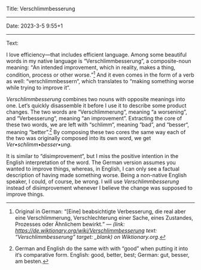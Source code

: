 Title: Ver&#173;schlimm&#173;besser&#173;ung

----

Date: 2023-3-5 9:55+1

----

Text:

I love efficiency—that includes efficient language. Among some beautiful words in my native language is “Verschlimmbesserung”, a composite-noun meaning: <q>An intended improvement, which in reality, makes a thing, condition, process or other worse.</q>[^verschlimmbesserung] And it even comes in the form of a verb as well: “verschlimmbessern“, which translates to “making something worse while trying to improve it“.

[^verschlimmbesserung]: Original in German: <q cite=https://de.wiktionary.org/wiki/Verschlimmbesserung>[Eine] beabsichtigte Verbesserung, die real aber eine Verschlimmerung, Verschlechterung einer Sache, eines Zustandes, Prozesses oder Ähnlichem bewirkt.</q> — <cite>(link: https://de.wiktionary.org/wiki/Verschlimmbesserung text: “Verschlimmbesserung” target: _blank) on Wiktionary.org.

*Verschlimmbesserung* combines two nouns with opposite meanings into one. Let‘s quickly disassemble it before I use it to describe some product changes. The two words are “Verschlimmerung“, meaning “a worsening”, and “Verbesserung“, meaning “an improvement”. Extracting the core of these two words, we are left with “schlimm“, meaning “bad”, and “besser“, meaning “better”.[^comparative] By composing these two cores the same way each of the two was originally composed into its own word, we get <nobr>*Ver•schlimm•besser•ung.*</nobr>

[^comparative]: German and English do the same with with “good” when putting it into it‘s comparative form. English: good, better, best; German: gut, besser, am besten.

It is similar to “disimprovement“, but I miss the positive intention in the English interpretation of the word. The German version assumes you wanted to improve things, whereas, in English, I can only see a factual description of having made something worse. Being a non-native English speaker, I could, of course, be wrong. I will use *Verschlimmbesserung* instead of disimprovement whenever I believe the change was supposed to improve things.
